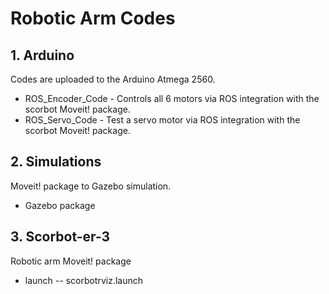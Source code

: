 # Robotic Arm Codes
## 1. Arduino
Codes are uploaded to the Arduino Atmega 2560. 
- ROS_Encoder_Code - Controls all 6 motors via ROS integration with the scorbot Moveit! package.
- ROS_Servo_Code - Test a servo motor via ROS integration with the scorbot Moveit! package.

## 2. Simulations
Moveit! package to Gazebo simulation.
- Gazebo package
## 3. Scorbot-er-3
Robotic arm Moveit! package
- launch
-- scorbotrviz.launch


 









